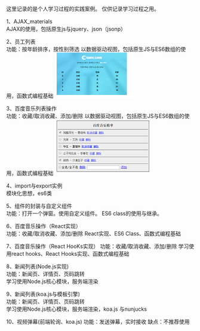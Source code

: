 这里记录的是个人学习过程的实践案例。
仅供记录学习过程之用。  

1、AJAX_materials  
AJAX的使用，包括原生js与jquery、json（jsonp）  

2、员工列表  
功能：按年龄排序，按性别筛选
以数据驱动视图，包括原生JS与ES6数组的使用，函数式编程基础
![](./员工列表/images/demo.png)
  
3、百度音乐列表操作  
功能：收藏/取消收藏、添加/删除
以数据驱动视图，包括原生JS与ES6数组的使用，函数式编程基础
![](./百度音乐/demo.png)
  
4、import与export实例  
模块化思想，es6类  
  
5、组件的封装与自定义组件  
功能：打开一个弹窗。使用自定义组件。
ES6 class的使用与继承。  
  
6、百度音乐操作（React实现）  
功能：收藏/取消收藏、添加/删除
React实现、ES6 Class、函数式编程基础  
  
7、百度音乐操作（React HooKs实现）
功能：收藏/取消收藏、添加/删除
学习使用react hooks、React Hooks实现、函数式编程基础  
   
8、新闻列表(Node.js实现)  
功能：新闻页、详情页、页码跳转  
学习使用Node.js核心模块，服务端渲染  
  
9、新闻列表(koa.js与模板引擎)  
功能：新闻页、详情页、页码跳转  
学习使用Node.js核心模块，服务端渲染，koa.js 与nunjucks  

10、视频弹幕(前端轮询、koa.js)
功能：发送弹幕，实时接收
缺点：不推荐使用

